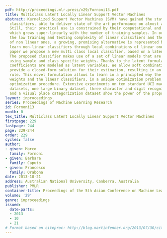 ```yaml
---
pdf: http://proceedings.mlr.press/v29/Fornoni13.pdf
title: Multiclass Latent Locally Linear Support Vector Machines
abstract: Kernelized Support Vector Machines (SVM) have gained the status of off-the-shelf
  classifiers, able to deliver state of the art performance on almost any problem.
  Still, their practical use is constrained by their computational and memory complexity,
  which grows super-linearly with the number of training samples. In order to retain
  the low training and testing complexity of linear classifiers and the flexibility
  of non linear ones, a growing, promising alternative is represented by methods that
  learn non-linear classifiers through local combinations of linear ones. In this
  paper we propose a new multi class local classifier, based on a latent SVM formulation.
  The proposed classifier makes use of a set of linear models that are linearly combined
  using sample and class specific weights. Thanks to the latent formulation, the combination
  coefficients are modeled as latent variables. We allow soft combinations and we
  provide a closed-form solution for their estimation, resulting in an efficient prediction
  rule. This novel formulation allows to learn in a principled way the sample specific
  weights and the linear classifiers, in a unique optimization problem, using a CCCP
  optimization procedure. Extensive experiments on ten standard UCI machine learning
  datasets, one large binary dataset, three character and digit recognition databases,
  and a visual place categorization dataset show the power of the proposed approach.
layout: inproceedings
series: Proceedings of Machine Learning Research
id: Fornoni13
month: 0
tex_title: Multiclass Latent Locally Linear Support Vector Machines
firstpage: 229
lastpage: 244
page: 229-244
order: 229
cycles: false
author:
- given: Marco
  family: Fornoni
- given: Barbara
  family: Caputo
- given: Francesco
  family: Orabona
date: 2013-10-21
address: Australian National University, Canberra, Australia
publisher: PMLR
container-title: Proceedings of the 5th Asian Conference on Machine Learning
volume: '29'
genre: inproceedings
issued:
  date-parts:
  - 2013
  - 10
  - 21
# Format based on citeproc: http://blog.martinfenner.org/2013/07/30/citeproc-yaml-for-bibliographies/
---
```

